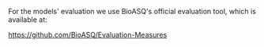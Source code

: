 For the models' evaluation we use BioASQ's official evaluation tool, which is available at:

https://github.com/BioASQ/Evaluation-Measures
